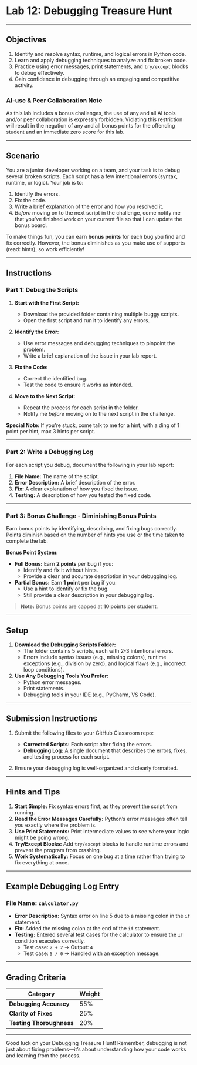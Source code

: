 # **Lab 12: Debugging Treasure Hunt**

---

## **Objectives**
1. Identify and resolve syntax, runtime, and logical errors in Python code.
2. Learn and apply debugging techniques to analyze and fix broken code.
3. Practice using error messages, print statements, and `try/except` blocks to debug effectively.
4. Gain confidence in debugging through an engaging and competitive activity.

### **AI-use & Peer Collaboration Note**
As this lab includes a bonus challenges, the use of any and all AI tools and/or peer collaboration is expressly forbidden. Violating this restriction will result in the negation of any and all bonus points for the offending student and an immediate zero score for this lab.

---

## **Scenario**
You are a junior developer working on a team, and your task is to debug several broken scripts. Each script has a few intentional errors (syntax, runtime, or logic). Your job is to:
1. Identify the errors.
2. Fix the code.
3. Write a brief explanation of the error and how you resolved it.
4. *Before* moving on to the next script in the challenge, come notify me that you've finished work on your current file so that I can update the bonus board. 

To make things fun, you can earn **bonus points** for each bug you find and fix correctly. However, the bonus diminishes as you make use of supports (read: hints), so work efficiently!

---

## **Instructions**

### **Part 1: Debug the Scripts**
1. **Start with the First Script:**
   - Download the provided folder containing multiple buggy scripts.
   - Open the first script and run it to identify any errors.

2. **Identify the Error:**
   - Use error messages and debugging techniques to pinpoint the problem.
   - Write a brief explanation of the issue in your lab report.

3. **Fix the Code:**
   - Correct the identified bug.
   - Test the code to ensure it works as intended.

4. **Move to the Next Script:**
   - Repeat the process for each script in the folder.
   - Notify me *before* moving on to the next script in the challenge.

**Special Note:** If you're stuck, come talk to me for a hint, with a ding of 1 point per hint, max 3 hints per script.

---

### **Part 2: Write a Debugging Log**
For each script you debug, document the following in your lab report:
1. **File Name:** The name of the script.
2. **Error Description:** A brief description of the error.
3. **Fix:** A clear explanation of how you fixed the issue.
4. **Testing:** A description of how you tested the fixed code.

---

### **Part 3: Bonus Challenge - Diminishing Bonus Points**
Earn bonus points by identifying, describing, and fixing bugs correctly. Points diminish based on the number of hints you use or the time taken to complete the lab.

**Bonus Point System:**
- **Full Bonus:** Earn **2 points** per bug if you:
  - Identify and fix it without hints.
  - Provide a clear and accurate description in your debugging log.
- **Partial Bonus:** Earn **1 point** per bug if you:
  - Use a hint to identify or fix the bug.
  - Still provide a clear description in your debugging log.

> **Note:** Bonus points are capped at **10 points per student**.

---

## **Setup**
1. **Download the Debugging Scripts Folder:**
   - The folder contains 5 scripts, each with 2-3 intentional errors.
   - Errors include syntax issues (e.g., missing colons), runtime exceptions (e.g., division by zero), and logical flaws (e.g., incorrect loop conditions).
2. **Use Any Debugging Tools You Prefer:**
   - Python error messages.
   - Print statements.
   - Debugging tools in your IDE (e.g., PyCharm, VS Code).

---

## **Submission Instructions**
1. Submit the following files to your GitHub Classroom repo:
   - **Corrected Scripts:** Each script after fixing the errors.
   - **Debugging Log:** A single document that describes the errors, fixes, and testing process for each script.

2. Ensure your debugging log is well-organized and clearly formatted.

---

## **Hints and Tips**
1. **Start Simple:** Fix syntax errors first, as they prevent the script from running.
2. **Read the Error Messages Carefully:** Python’s error messages often tell you exactly where the problem is.
3. **Use Print Statements:** Print intermediate values to see where your logic might be going wrong.
4. **Try/Except Blocks:** Add `try/except` blocks to handle runtime errors and prevent the program from crashing.
5. **Work Systematically:** Focus on one bug at a time rather than trying to fix everything at once.

---

## **Example Debugging Log Entry**
### **File Name:** `calculator.py`
- **Error Description:** Syntax error on line 5 due to a missing colon in the `if` statement.
- **Fix:** Added the missing colon at the end of the `if` statement.
- **Testing:** Entered several test cases for the calculator to ensure the `if` condition executes correctly.
  - Test case: `2 + 2` → Output: `4`
  - Test case: `5 / 0` → Handled with an exception message.

---

## **Grading Criteria**
| **Category**             | **Weight** |
|--------------------------|------------|
| **Debugging Accuracy**   | 55%        |
| **Clarity of Fixes**     | 25%        |
| **Testing Thoroughness** | 20%        |

---

Good luck on your Debugging Treasure Hunt! Remember, debugging is not just about fixing problems—it’s about understanding how your code works and learning from the process.
